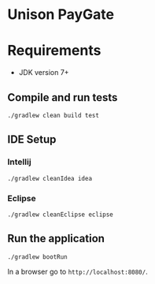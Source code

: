 # Unison PayGate

# Requirements

* JDK version 7+

## Compile and run tests

```
./gradlew clean build test
```

## IDE Setup

### Intellij

```
./gradlew cleanIdea idea
```

### Eclipse

```
./gradlew cleanEclipse eclipse
```

## Run the application
```
./gradlew bootRun
```

In a browser go to `http://localhost:8080/`.

